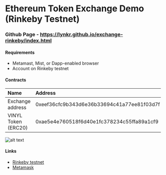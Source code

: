 # Ethereum Token Exchange Demo (Rinkeby Testnet)

### Github Page - https://lynkr.github.io/exchange-rinkeby/index.html

#### Requirements
* Metamast, Mist, or Dapp-enabled browser
* Account on Rinkeby testnet

#### Contracts
|Name|Address|
|:---|:---|
|Exchange address   | 0xeef36cfc9b343d6e36b33694c41a77ee81f03d7f |
|VINYL Token (ERC20)| 0xae5e4e760518f6d40e1fc378234c55ffa89a1cf9 |


![alt text](https://github.com/lynkr/exchange-rinkeby/blob/master/img/exchange.png "Token Trading")


#### Links
* [Rinkeby testnet](https://rinkeby.io/)
* [Metamask](https://metamask.io/)

